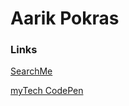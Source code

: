 # Aarik Pokras

### Links


[SearchMe](https://searchmebrowser.com/)

[myTech CodePen](https://codepen.io/my-tech)
